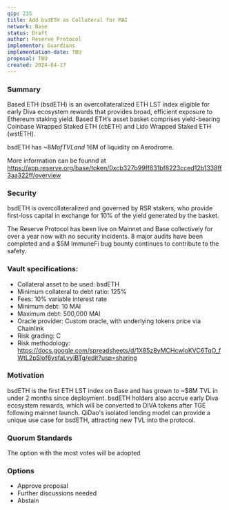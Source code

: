```yaml
---
qip: 235
title: Add bsdETH as Collateral for MAI
network: Base
status: Draft
author: Reserve Protocol
implementor: Guardians
implementation-date: TBU
proposal: TBU
created: 2024-04-17
---
```


### Summary

Based ETH (bsdETH) is an overcollateralized ETH LST index eligible for early Diva ecosystem rewards that provides broad, efficient exposure to Ethereum staking yield. Based ETH’s asset basket comprises yield-bearing Coinbase Wrapped Staked ETH (cbETH) and Lido Wrapped Staked ETH (wstETH). 

bsdETH has ~$8M of TVL and ~$16M of liquidity on Aerodrome. 

More information can be founnd at https://app.reserve.org/base/token/0xcb327b99ff831bf8223cced12b1338ff3aa322ff/overview

### Security

bsdETH is overcollateralized and governed by RSR stakers, who provide first-loss capital in exchange for 10% of the yield generated by the basket. 

The Reserve Protocol has been live on Mainnet and Base collectively for over a year now with no security incidents. 8 major audits have been completed and a $5M ImmuneFi bug bounty continues to contribute to the safety.

### Vault specifications:

* Collateral asset to be used: bsdETH
* Minimum collateral to debt ratio: 125%
* Fees: 10% variable interest rate
* Minimum debt: 10 MAI
* Maximum debt: 500,000 MAI
* Oracle provider: Custom oracle, with underlying tokens price via Chainlink
* Risk grading: C
* Risk methodology: https://docs.google.com/spreadsheets/d/1X85z8yMCHcwloKVC6TqO_fWtL2pSlof6ysfaLvyIBTg/edit?usp=sharing

### Motivation

bsdETH is the first ETH LST index on Base and has grown to ~$8M TVL in under 2 months since deployment. bsdETH holders also accrue early Diva ecosystem rewards, which will be converted to DIVA tokens after TGE following mainnet launch. QiDao's isolated lending model can provide a unique use case for bsdETH, attracting new TVL into the protocol.

### Quorum Standards

The option with the most votes will be adopted

### Options

* Approve proposal
* Further discussions needed
* Abstain
